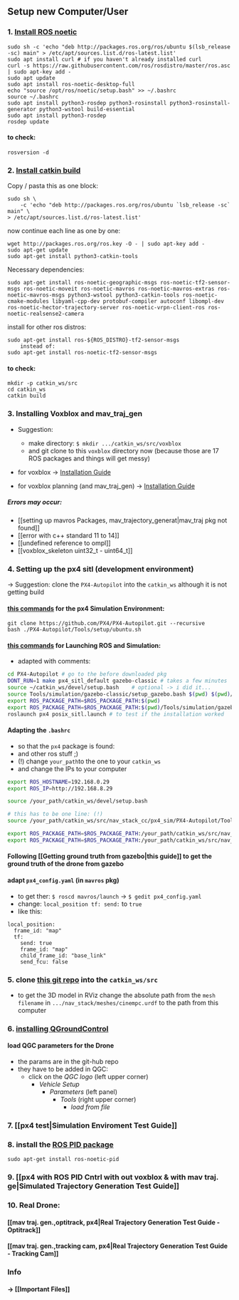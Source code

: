 ## Setup new Computer/User

### 1. [Install ROS noetic](http://wiki.ros.org/noetic/Installation/Ubuntu)
```
sudo sh -c 'echo "deb http://packages.ros.org/ros/ubuntu $(lsb_release -sc) main" > /etc/apt/sources.list.d/ros-latest.list'
sudo apt install curl # if you haven't already installed curl
curl -s https://raw.githubusercontent.com/ros/rosdistro/master/ros.asc | sudo apt-key add -
sudo apt update
sudo apt install ros-noetic-desktop-full
echo "source /opt/ros/noetic/setup.bash" >> ~/.bashrc
source ~/.bashrc
sudo apt install python3-rosdep python3-rosinstall python3-rosinstall-generator python3-wstool build-essential
sudo apt install python3-rosdep
rosdep update
```
#### to check:
```
rosversion -d
```

### 2. [Install catkin build](https://catkin-tools.readthedocs.io/en/latest/installing.html)
Copy / pasta this as one block:
```
sudo sh \
    -c 'echo "deb http://packages.ros.org/ros/ubuntu `lsb_release -sc` main" \
> /etc/apt/sources.list.d/ros-latest.list'
```
now continue each line as one by one:
```
wget http://packages.ros.org/ros.key -O - | sudo apt-key add -
sudo apt-get update
sudo apt-get install python3-catkin-tools
```
Necessary dependencies:
```
sudo apt-get install ros-noetic-geographic-msgs ros-noetic-tf2-sensor-msgs ros-noetic-moveit ros-noetic-mavros ros-noetic-mavros-extras ros-noetic-mavros-msgs python3-wstool python3-catkin-tools ros-noetic-cmake-modules libyaml-cpp-dev protobuf-compiler autoconf libompl-dev ros-noetic-hector-trajectory-server ros-noetic-vrpn-client-ros ros-noetic-realsense2-camera

```
install for other ros distros:
```
sudo apt-get install ros-${ROS_DISTRO}-tf2-sensor-msgs
	instead of:
sudo apt-get install ros-noetic-tf2-sensor-msgs

```
#### to check:
```
mkdir -p catkin_ws/src
cd catkin_ws
catkin build
```


### 3. Installing Voxblox and mav_traj_gen
* Suggestion:
	* make directory: `$ mkdir .../catkin_ws/src/voxblox`
	* and git clone to this `voxblox` directory now (because those are 17 ROS packages and things will get messy)

* for voxblox -> [Installation Guide](https://voxblox.readthedocs.io/en/latest/pages/Installation.html)
* for voxblox planning (and mav_traj_gen) -> [Installation Guide](https://github.com/ethz-asl/mav_voxblox_planning?tab=readme-ov-file#installation)

##### Errors may occur:
* [[setting up mavros Packages, mav_trajectory_generat|mav_traj pkg not found]]
* [[error with c++ standard 11 to 14]]
* [[undefined reference to ompl]] 
* [[voxblox_skeleton uint32_t - uint64_t]]


### 4. Setting up the px4 sitl (development environment)
-> Suggestion: clone the `PX4-Autopilot` into the `catkin_ws` although it is not getting build
#### [this commands](https://docs.px4.io/main/en/dev_setup/dev_env_linux_ubuntu.html#simulation-and-nuttx-pixhawk-targets) for the px4 Simulation Environment: 
```
git clone https://github.com/PX4/PX4-Autopilot.git --recursive
bash ./PX4-Autopilot/Tools/setup/ubuntu.sh
```
#### [this commands](https://docs.px4.io/main/en/simulation/ros_interface.html#launching-gazebo-classic-with-ros-wrappers) for Launching ROS and Simulation:
- adapted with comments:
```bash
cd PX4-Autopilot # go to the before downloaded pkg
DONT_RUN=1 make px4_sitl_default gazebo-classic # takes a few minutes
source ~/catkin_ws/devel/setup.bash    # optional -> i did it...
source Tools/simulation/gazebo-classic/setup_gazebo.bash $(pwd) $(pwd)/build/px4_sitl_default
export ROS_PACKAGE_PATH=$ROS_PACKAGE_PATH:$(pwd)
export ROS_PACKAGE_PATH=$ROS_PACKAGE_PATH:$(pwd)/Tools/simulation/gazebo-classic/sitl_gazebo-classic
roslaunch px4 posix_sitl.launch # to test if the installation worked
```

#### Adapting the `.bashrc` 
* so that the `px4` package is found:
* and other ros stuff ;)
* (!) change `your_path`to the one to your `catkin_ws`
* and change the IPs to your computer
```bash
export ROS_HOSTNAME=192.168.0.29
export ROS_IP=http://192.168.8.29

source /your_path/catkin_ws/devel/setup.bash

# this has to be one line: (!)
source /your_path/catkin_ws/src/nav_stack_cc/px4_sim/PX4-Autopilot/Tools/simulation/gazebo-classic/setup_gazebo.bash /your_path/catkin_ws/src/nav_stack_cc/px4_sim/PX4-Autopilot /your_path/catkin_ws/src/nav_stack_cc/px4_sim/PX4-Autopilot/build/px4_sitl_default

export ROS_PACKAGE_PATH=$ROS_PACKAGE_PATH:/your_path/catkin_ws/src/nav_stack_cc/px4_sim/PX4-Autopilot
export ROS_PACKAGE_PATH=$ROS_PACKAGE_PATH:/your_path/catkin_ws/src/nav_stack_cc/px4_sim/PX4-Autopilot/Tools/simulation/gazebo-classic/sitl_gazebo-classic 
```

#### Following [[Getting ground truth from gazebo|this guide]] to get the ground truth of the drone from gazebo 

#### adapt `px4_config.yaml` (in `mavros` pkg)
- to get ther: `$ roscd mavros/launch` -> `$ gedit px4_config.yaml`
- change: `local_position tf: send:` to `true` 
- like this:
```
local_position:
  frame_id: "map"
  tf:
    send: true
    frame_id: "map"
    child_frame_id: "base_link"
    send_fcu: false
```

### 5. clone [this git repo](https://github.com/JodokF/nav_stack) into the `catkin_ws/src`
* to get the 3D model in RViz change the absolute path from the `mesh filename` in `.../nav_stack/meshes/cinempc.urdf` to the path from this computer

### 6. [installing QGroundControl ](https://docs.qgroundcontrol.com/master/en/qgc-user-guide/getting_started/download_and_install.html#ubuntu)

#### load QGC parameters for the Drone
- the params are in the git-hub repo
- they have to be added in QGC:
	- click on the *QGC logo* (left upper corner)
		- *Vehicle Setup*
			- *Parameters* (left panel)
				- *Tools* (right upper corner)
					- *load from file*

### 7. [[px4 test|Simulation Enviroment Test Guide]] 

### 8. install the [ROS PID package](http://wiki.ros.org/pid#Installing_the_package)
`sudo apt-get install ros-noetic-pid`
 
### 9. [[px4 with ROS PID Cntrl with out voxblox & with mav traj. ge|Simulated Trajectory Generation Test Guide]]

### 10. Real Drone:
#### [[mav traj. gen.,optitrack, px4|Real Trajectory Generation Test Guide - Optitrack]]

#### [[mav traj. gen.,tracking cam, px4|Real Trajectory Generation Test Guide - Tracking Cam]]

### Info
#### -> [[Important Files]]









